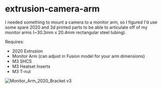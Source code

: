 # extrusion-camera-arm
I needed something to mount a camera to a monitor arm, so I figured I'd use some spare 2020 and 3d printed parts to be able to articulate off of my monitor arms (~30.3mm x 20.4mm rectangular steel tubing). 

Requires:

- 2020 Extrusion
- Monitor Arm (can adjust in Fusion model for your arm dimensions)
- M3 SHCS
- M3 Heatset Inserts
- M3 T-nut

![Monitor_Arm_2020_Bracket v3](https://user-images.githubusercontent.com/11861478/196963826-d8f5cb01-25bc-4131-a1af-7b61b310f6bd.png)
